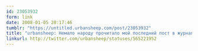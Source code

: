 ```yaml
---
id: 23053932
form: link
date: 2008-01-05 20:17:46
tumblr: "https://untitled.urbansheep.com/post/23053932"
title: "urbansheep: Немало народу прочитало мой последний пост в журнале, и никто не отреагировал на первую часть. Ненавижу людей (не этих, вообще)."
linkurl: http://twitter.com/urbansheep/statuses/565221952
---
```


